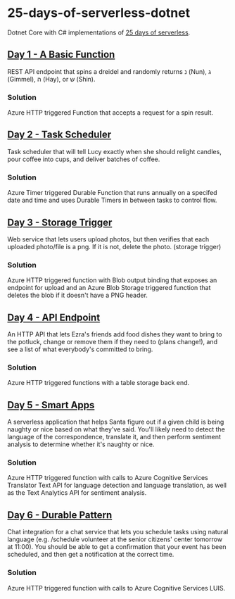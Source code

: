 # 25-days-of-serverless-dotnet

Dotnet Core with C# implementations of [25 days of serverless](https://25daysofserverless.com/).

## [Day 1 - A Basic Function](./day01/README.md)

REST API endpoint that spins a dreidel and randomly returns נ (Nun), ג (Gimmel), ה (Hay), or ש (Shin).

### Solution

Azure HTTP triggered Function that accepts a request for a spin result.

## [Day 2 - Task Scheduler](./day02/README.md)

Task scheduler that will tell Lucy exactly when she should relight candles, pour coffee into cups, and deliver batches of coffee.

### Solution

Azure Timer triggered Durable Function that runs annually on a specifed date and time and uses Durable Timers in between tasks to control flow.

## [Day 3 - Storage Trigger](./day03/README.md)

Web service that lets users upload photos, but then verifies that each uploaded photo/file is a png. If it is not, delete the photo. (storage trigger)

### Solution

Azure HTTP triggered function with Blob output binding that exposes an endpoint for upload and an Azure Blob Storage triggered function that deletes the blob if it doesn't have a PNG header.

## [Day 4 - API Endpoint](./day04/README.md)

An HTTP API that lets Ezra's friends add food dishes they want to bring to the potluck, change or remove them if they need to (plans change!), and see a list of what everybody's committed to bring.

### Solution

Azure HTTP triggered functions with a table storage back end.

## [Day 5 - Smart Apps](./day05/README.md)

A serverless application that helps Santa figure out if a given child is being naughty or nice based on what they've said. You'll likely need to detect the language of the correspondence, translate it, and then perform sentiment analysis to determine whether it's naughty or nice.

### Solution

Azure HTTP triggered function with calls to Azure Cognitive Services Translator Text API for language detection and language translation, as well as the Text Analytics API for sentiment analysis.

## [Day 6 - Durable Pattern](./day06/README.md)

Chat integration for a chat service that lets you schedule tasks using natural language (e.g. /schedule volunteer at the senior citizens' center tomorrow at 11:00). You should be able to get a confirmation that your event has been scheduled, and then get a notification at the correct time.

### Solution

Azure HTTP triggered function with calls to Azure Cognitive Services LUIS.